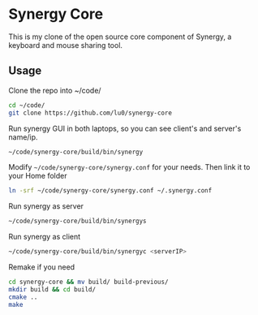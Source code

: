 # Synergy Core

This is my clone of the open source core component of Synergy, a keyboard and mouse sharing tool.

## Usage

Clone the repo into ~/code/

```zsh
cd ~/code/
git clone https://github.com/lu0/synergy-core
```

Run synergy GUI in both laptops, so you can see client's and server's name/ip.
```zsh
~/code/synergy-core/build/bin/synergy
```

Modify ```~/code/synergy-core/synergy.conf``` for your needs. Then link it to your Home folder
```zsh
ln -srf ~/code/synergy-core/synergy.conf ~/.synergy.conf
```

Run synergy as server
```zsh
~/code/synergy-core/build/bin/synergys
```

Run synergy as client
```zsh
~/code/synergy-core/build/bin/synergyc <serverIP>
```

Remake if you need
```zsh
cd synergy-core && mv build/ build-previous/
mkdir build && cd build/
cmake ..
make
```

